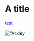 # A title


<html>
<body>
<p style="color:blue; line-height:1.5;">test</p>
</body>
</html>

</body>
</html>
<img alt=”Ackley F” src=”https://imgur.com/a/XXwrveu” />
</body>
</html>
